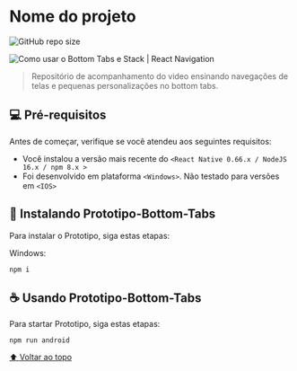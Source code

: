 # Nome do projeto

<!---Esses são exemplos. Veja https://shields.io para outras pessoas ou para personalizar este conjunto de escudos. Você pode querer incluir dependências, status do projeto e informações de licença aqui--->

![GitHub repo size](https://img.shields.io/github/repo-size/iuricode/README-template?style=for-the-badge)

<img src="https://i.ibb.co/DLg9D73/Laboratorio-Do-Dev-Navigation.jpg" alt="Como usar o Bottom Tabs e Stack | React Navigation">

> Repositório de acompanhamento do video ensinando navegações de telas e pequenas personalizações no bottom tabs.

## 💻 Pré-requisitos

Antes de começar, verifique se você atendeu aos seguintes requisitos:
<!---Estes são apenas requisitos de exemplo. Adicionar, duplicar ou remover conforme necessário--->
* Você instalou a versão mais recente do `<React Native 0.66.x / NodeJS 16.x / npm 8.x >`
* Foi desenvolvido em plataforma `<Windows>`. Não testado para versões em `<IOS>`

## 🚀 Instalando Prototipo-Bottom-Tabs

Para instalar o Prototipo, siga estas etapas:

Windows:
```
npm i
```

## ☕ Usando Prototipo-Bottom-Tabs

Para startar Prototipo, siga estas etapas:

```
npm run android
```


[⬆ Voltar ao topo](#nome-do-projeto)<br>
